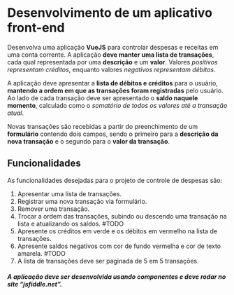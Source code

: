 # Desenvolvimento de um aplicativo front-end

Desenvolva uma aplicação **VueJS** para controlar despesas e receitas em uma conta corrente. A aplicação **deve manter uma lista de transações**, cada qual representada por uma **descrição** e um **valor**. Valores _positivos representam créditos_, enquanto valores _negativos representam débitos_.

A aplicação deve apresentar a **lista de débitos e créditos** para o usuário, **mantendo a ordem em que as transações foram registradas** pelo usuário. Ao lado de cada transação deve ser apresentado o **saldo naquele momento**, calculado como o _somatório de todos os valores até a transação atual_.

Novas transações são recebidas a partir do preenchimento de um **formulário** contendo dois campos, sendo o primeiro para a **descrição da nova transação** e o segundo para o **valor da transação**.

## Funcionalidades

As funcionalidades desejadas para o projeto de controle de despesas são:

1. Apresentar uma lista de transações.
1. Registrar uma nova transação via formulário.
1. Remover uma transação.
1. Trocar a ordem das transações, subindo ou descendo uma transação na lista e atualizando os saldos. #TODO
1. Apresente os créditos em verde e os débitos em vermelho na lista de transações.
1. Apresente saldos negativos com cor de fundo vermelha e cor de texto amarela. #TODO
1. A lista de transações deve ser paginada de 5 em 5 transações.

#### _A aplicação deve ser desenvolvida usando componentes e deve rodar no site “jsfiddle.net”._
